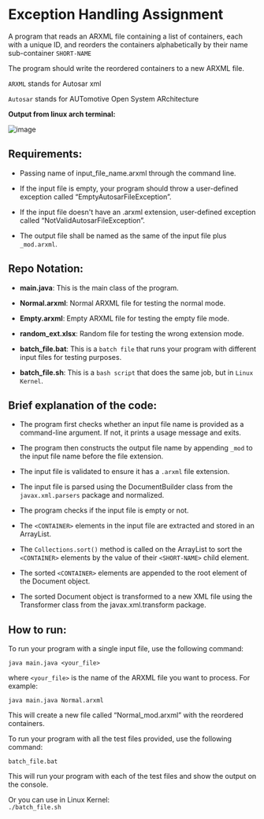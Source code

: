 
# Exception Handling Assignment

A program that reads an ARXML file containing a list of containers, each with a unique ID, and reorders the containers alphabetically by their name sub-container `SHORT-NAME`
  
The program should write the reordered containers to a new ARXML file.
  
`ARXML` stands for Autosar xml

`Autosar` stands for AUTomotive Open System ARchitecture

**Output from linux arch terminal:**  

![image](https://user-images.githubusercontent.com/69548206/235323576-6c8405e0-6f9e-41ee-9bd1-88ef2ccc493a.png)



## Requirements:

- Passing name of input_file_name.arxml through the command line.

- If the input file is empty, your program should throw a user-defined exception 
called “EmptyAutosarFileException”.

- If the input file doesn't have an .arxml extension, user-defined exception 
called “NotValidAutosarFileException”.

- The output file shall be named as the same of the input file plus `_mod.arxml`.
  

## Repo Notation:

- **main.java**: This is the main class of the program.

- **Normal.arxml**: Normal ARXML file for testing the normal mode.

- **Empty.arxml**: Empty ARXML file for testing the empty file mode.

- **random_ext.xlsx**: Random file for testing the wrong extension mode.

- **batch_file.bat**: This is a `batch file` that runs your program with different input files for testing purposes.

- **batch_file.sh**: This is a `bash script` that does the same job, but in `Linux Kernel`.
  
## Brief explanation of the code:

- The program first checks whether an input file name is provided as a command-line argument. If not, it prints a usage message and exits.

- The program then constructs the output file name by appending `_mod` to the input file name before the file extension.

- The input file is validated to ensure it has a `.arxml` file extension.

- The input file is parsed using the DocumentBuilder class from the `javax.xml.parsers` package and normalized.

- The program checks if the input file is empty or not.

- The `<CONTAINER>` elements in the input file are extracted and stored in an ArrayList<Element>.

- The `Collections.sort()` method is called on the ArrayList<Element> to sort the `<CONTAINER>` elements by the value of their `<SHORT-NAME>` child element.

- The sorted `<CONTAINER>` elements are appended to the root element of the Document object.

- The sorted Document object is transformed to a new XML file using the Transformer class from the javax.xml.transform package.

## How to run:

To run your program with a single input file, use the following command:

`java main.java <your_file>`

where `<your_file>` is the name of the ARXML file you want to process. For example:

`java main.java Normal.arxml`

This will create a new file called “Normal_mod.arxml” with the reordered containers.

To run your program with all the test files provided, use the following command:

`batch_file.bat`

This will run your program with each of the test files and show the output on the console.
  
Or you can use in Linux Kernel:       
`./batch_file.sh`  
